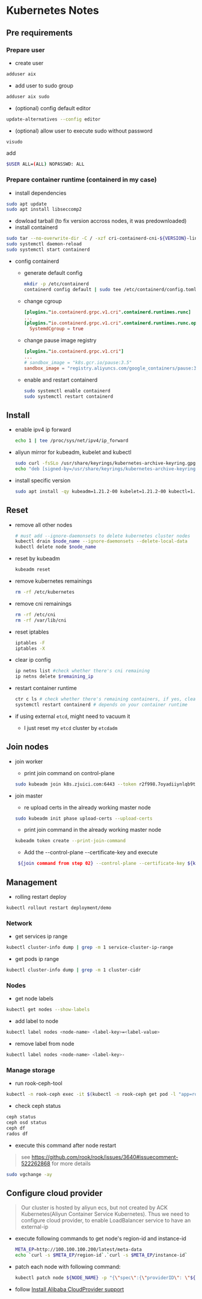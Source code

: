 # Kubernetes Notes

## Pre requirements

### Prepare user

- create user

```bash
adduser aix
```

- add user to sudo group

```bash
adduser aix sudo
```

- (optional) config default editor

```bash
update-alternatives --config editor
```

- (optional) allow user to execute sudo without password

```bash
visudo
```

add

```bash
$USER ALL=(ALL) NOPASSWD: ALL
```

### Prepare container runtime (containerd in my case)

- install dependencies

```bash
sudo apt update
sudo apt install libseccomp2
```

- dowload tarball (to fix version accross nodes, it was predownloaded)
- install containerd

```bash
sudo tar --no-overwrite-dir -C / -xzf cri-containerd-cni-${VERSION}-linux-amd64.tar.gz
sudo systemctl daemon-reload
sudo systemctl start containerd
```

- config containerd
  - generate default config

    ```bash
    mkdir -p /etc/containerd
    containerd config default | sudo tee /etc/containerd/config.toml
    ```

  - change cgroup

    ```toml
    [plugins."io.containerd.grpc.v1.cri".containerd.runtimes.runc]
    ...
    [plugins."io.containerd.grpc.v1.cri".containerd.runtimes.runc.options]
      SystemdCgroup = true
    ```

  - change pause image registry

    ```toml
    [plugins."io.containerd.grpc.v1.cri"]
    ...
    # sandbox_image = "k8s.gcr.io/pause:3.5"
    sandbox_image = "registry.aliyuncs.com/google_containers/pause:3.5"
    ```

  - enable and restart containerd

    ```bash
    sudo systemctl enable containerd
    sudo systemctl restart containerd
    ```

## Install

- enable ipv4 ip forward

  ```bash
  echo 1 | tee /proc/sys/net/ipv4/ip_forward
  ```

- aliyun mirror for kubeadm, kubelet and kubectl

  ```bash
  sudo curl -fsSLo /usr/share/keyrings/kubernetes-archive-keyring.gpg https://mirrors.aliyun.com/kubernetes/apt/doc/apt-key.gpg
  echo "deb [signed-by=/usr/share/keyrings/kubernetes-archive-keyring.gpg] https://mirrors.aliyun.com/kubernetes/apt/ kubernetes-xenial main" | sudo tee /etc/apt/sources.list.d/kubernetes.list
  ```

- install specific version

  ```bash
  sudo apt install -qy kubeadm=1.21.2-00 kubelet=1.21.2-00 kubectl=1.21.2-00
  ```

## Reset

- remove all other nodes

  ```bash
  # must add --ignore-daemonsets to delete kubernetes cluster nodes
  kubectl drain $node_name --ignore-daemonsets --delete-local-data
  kubectl delete node $node_name
  ```

- reset by kubeadm

  ```bash
  kubeadm reset
  ```

- remove kubernetes remainings

  ```bash
  rm -rf /etc/kubernetes
  ```

- remove cni remainings

  ```bash
  rm -rf /etc/cni
  rm -rf /var/lib/cni
  ```

- reset iptables

  ```bash
  iptables -F
  iptables -X
  ```

- clear ip config

  ```bash
  ip netns list #check whether there's cni remaining
  ip netns delete $remaining_ip
  ```

- restart container runtime

  ```bash
  ctr c ls # check whether there's remaining containers, if yes, clear them
  systemctl restart containerd # depends on your container runtime
  ```

- if using external `etcd`, might need to vacuum it
  - I just reset my `etcd` cluster by `etcdadm`

## Join nodes

- join worker
  - print join command on control-plane

  ```bash
  sudo kubeadm join k8s.zjuici.com:6443 --token r2f998.7oyadiiynlqb9tif --discovery-token-ca-cert-hash sha256:184d341c7a928698e6e3b651408319c5562de7b2a33c9f37341edba0abd89053
  ```

- join master
  - re upload certs in the already working master node

  ```bash
  sudo kubeadm init phase upload-certs --upload-certs
  ```

  - print join command in the already working master node

  ```bash
  kubeadm token create --print-join-command
  ```

  - Add the --control-plane --certificate-key and execute

  ```bash
   ${join command from step 02} --control-plane --certificate-key ${key from step 01}
  ```

## Management

- rolling restart deploy

```bash
kubectl rollout restart deployment/demo
```

### Network

- get services ip range

```bash
kubectl cluster-info dump | grep -m 1 service-cluster-ip-range
```

- get pods ip range

```bash
kubectl cluster-info dump | grep -m 1 cluster-cidr
```

### Nodes

- get node labels

```bash
kubectl get nodes --show-labels
```

- add label to node

```bash
kubectl label nodes <node-name> <label-key>=<label-value>
```

- remove label from node

```bash
kubectl label nodes <node-name> <label-key>-
```

### Manage storage

- run rook-ceph-tool

```bash
kubectl -n rook-ceph exec -it $(kubectl -n rook-ceph get pod -l "app=rook-ceph-tools" -o jsonpath='{.items[0].metadata.name}') -- bash
```

- check ceph status

```bash
ceph status
ceph osd status
ceph df
rados df
```

- execute this command after node restart

> see <https://github.com/rook/rook/issues/3640#issuecomment-522262868> for more details

```bash
sudo vgchange -ay
```

## Configure cloud provider

> Our cluster is hosted by aliyun ecs, but not created by ACK Kubernetes(Aliyun Container Service Kubernetes).
> Thus we need to configure cloud provider, to enable LoadBalancer service to have an external-ip

- execute following commands to get node's region-id and instance-id

  ```bash
  META_EP=http://100.100.100.200/latest/meta-data
  echo `curl -s $META_EP/region-id`.`curl -s $META_EP/instance-id`
  ```

- patch each node with following command:

  ```bash
  kubectl patch node ${NODE_NAME} -p "{\"spec\":{\"providerID\": \"${region-id}.${instance-id}\" }}"
  ```

- follow [Install Alibaba CloudProvider support](https://github.com/kubernetes/cloud-provider-alibaba-cloud/blob/master/docs/getting-started.md#install-alibaba-cloudprovider-support)
